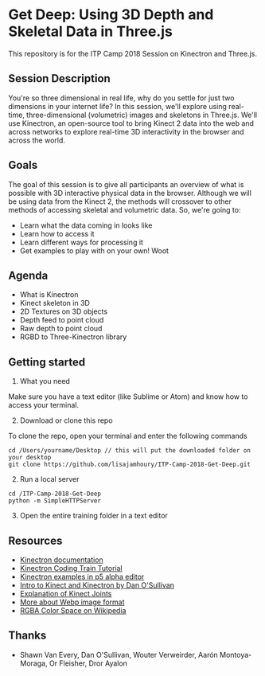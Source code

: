 # Get Deep: Using 3D Depth and Skeletal Data in Three.js

This repository is for the ITP Camp 2018 Session on Kinectron and Three.js. 

## Session Description

You're so three dimensional in real life, why do you settle for just two dimensions in your internet life? In this session, we'll explore using real-time, three-dimensional (volumetric) images and skeletons in Three.js. We'll use Kinectron, an open-source tool to bring Kinect 2 data into the web and across networks to explore real-time 3D interactivity in the browser and across the world.

## Goals

The goal of this session is to give all participants an overview of what is possible with 3D interactive physical data in the browser. Although we will be using data from the Kinect 2, the methods will crossover to other methods of accessing skeletal and volumetric data. So, we're going to: 

* Learn what the data coming in looks like
* Learn how to access it
* Learn different ways for processing it
* Get examples to play with on your own! Woot
 
## Agenda 

* What is Kinectron 
* Kinect skeleton in 3D 
* 2D Textures on 3D objects
* Depth feed to point cloud
* Raw depth to point cloud 
* RGBD to Three-Kinectron library

## Getting started

1. What you need 

Make sure you have a text editor (like Sublime or Atom) and know how to access your terminal. 

2. Download or clone this repo

To clone the repo, open your terminal and enter the following commands

```
cd /Users/yourname/Desktop // this will put the downloaded folder on your desktop
git clone https://github.com/lisajamhoury/ITP-Camp-2018-Get-Deep.git

```

2. Run a local server 

```
cd /ITP-Camp-2018-Get-Deep
python -m SimpleHTTPServer
```

3. Open the entire training folder in a text editor


## Resources

* [Kinectron documentation](https://kinectron.github.io/)
* [Kinectron Coding Train Tutorial](https://www.youtube.com/watch?v=BV6xK3EOznI)
* [Kinectron examples in p5 alpha editor](https://github.com/kinectron/kinectron/wiki/Kinectron-Examples-in-P5-Alpha-Editor)
* [Intro to Kinect and Kinectron by Dan O'Sullivan](https://itp.nyu.edu/classes/dance-f16/kinect/)
* [Explanation of Kinect Joints](https://github.com/kinectron/kinectron/issues/12)
* [More about Webp image format](https://developers.google.com/speed/webp/)
* [RGBA Color Space on Wikipedia](https://en.wikipedia.org/wiki/RGBA_color_space)
  

## Thanks

* Shawn Van Every, Dan O'Sullivan, Wouter Verweirder, Aarón Montoya-Moraga, Or Fleisher, Dror Ayalon